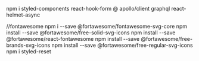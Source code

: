npm i styled-components react-hook-form  @ 
apollo/client graphql react-helmet-async 


//fontawesome
npm i --save @fortawesome/fontawesome-svg-core
  npm install --save @fortawesome/free-solid-svg-icons
  npm install --save @fortawesome/react-fontawesome
  npm install --save @fortawesome/free-brands-svg-icons
  npm install --save @fortawesome/free-regular-svg-icons
  npm i styled-reset